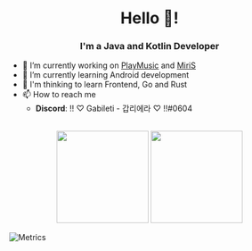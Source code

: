 <h1 align="center">Hello 👋!</h1>
<h3 align="center">I'm a Java and Kotlin Developer</h3>

- 🔭 I’m currently working on [PlayMusic](https://github.com/Stanicc/PlayMusic) and [MiriS](https://github.com/Stanicc/MiriS)<br>
- 🌱 I’m currently learning Android development<br>
- 🤔 I'm thinking to learn Frontend, Go and Rust<br>
- 📫 How to reach me<br>
  * **Discord**: !! ♡ Gabileti - 갑리에라 ♡ !!#0604<br>

<p align="center">
	<br>
	<img src="https://github-readme-stats-mu-eosin.vercel.app/api?username=Stanicc&show_icons=true&theme=algolia" height="165px">
	<img src="https://github-readme-stats-mu-eosin.vercel.app/api/top-langs/?username=Stanicc&show_icons=true&theme=algolia" height="165px">
</p>

![Metrics](https://metrics.lecoq.io/Stanicc?template=classic&activity=1&activity.limit=5&activity.days=14&activity.filter=all&activity.visibility=all&activity.timestamps=false&config.timezone=America%2FSao_Paulo)
